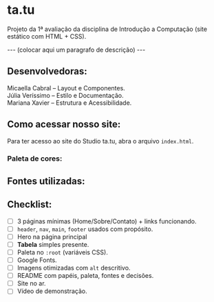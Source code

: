 # ta.tu
Projeto da 1ª avaliação da disciplina de Introdução a Computação (site estático com HTML + CSS).

--- (colocar aqui um paragrafo de descrição) ---

## Desenvolvedoras:
Micaella Cabral  –  Layout e Componentes.<br>
Júlia Veríssimo  –  Estilo e Documentação.<br>
Mariana Xavier   –  Estrutura e Acessibilidade.

## Como acessar nosso site:
Para ter acesso ao site do Studio ta.tu, abra o arquivo `index.html`.

### Paleta de cores:

## Fontes utilizadas:

## Checklist:

- [ ]  3 páginas mínimas (Home/Sobre/Contato) + links funcionando.
- [ ]  `header`, `nav`, `main`, `footer` usados com propósito.
- [ ]  Hero na página principal
- [ ]  **Tabela** simples presente.
- [ ]  Paleta no `:root` (variáveis CSS).
- [ ]  Google Fonts.
- [ ]  Imagens otimizadas com `alt` descritivo.
- [ ]  README com papéis, paleta, fontes e decisões.
- [ ]  Site no ar.
- [ ]  Vídeo de demonstração.
